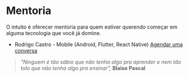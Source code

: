 # Mentoria

O intuito é oferecer mentoria para quem estiver querendo começar em alguma tecnologia que você já domine.

* Rodrigo Castro - Mobile (Android, Flutter, React Native) [Agendar uma conversa](https://calendly.com/rodrigocastro_o)


> *"Ninguem é tão sábio que não tenha algo pra aprender e nem tão tolo que não tenha algo pra ensinar",*
> **Blaise Pascal**
